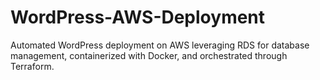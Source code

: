 # WordPress-AWS-Deployment

Automated WordPress deployment on AWS leveraging RDS for database management, containerized with Docker, and orchestrated through Terraform.

